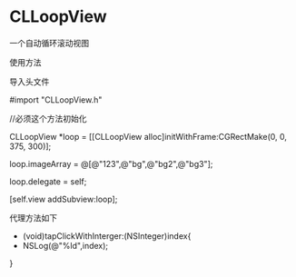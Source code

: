 # CLLoopView
一个自动循环滚动视图

使用方法

导入头文件


#import "CLLoopView.h"

 //必须这个方法初始化
 
  CLLoopView *loop = [[CLLoopView alloc]initWithFrame:CGRectMake(0, 0, 375, 300)];
  
  loop.imageArray = @[@"123",@"bg",@"bg2",@"bg3"];
  
  loop.delegate = self;
  
  [self.view addSubview:loop];


代理方法如下

- (void)tapClickWithInterger:(NSInteger)index{
- 
    NSLog(@"%ld",index);
    

}
